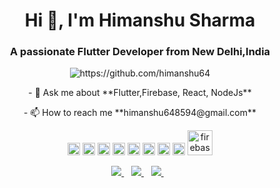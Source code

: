 <h1 align="center">Hi 👋, I'm Himanshu Sharma</h1>
<h3 align="center">A passionate Flutter Developer from New Delhi,India</h3>
<p align="center"> <img src="https://komarev.com/ghpvc/?username=https://github.com/himanshu64" alt="https://github.com/himanshu64" /> </p>

<p align="center">
  - 💬 Ask me about **Flutter,Firebase, React, NodeJs**
  </p>

<p align="center">
  - 📫 How to reach me **himanshu648594@gmail.com**
  </p>

<p align="center">
  <img src="https://konpa.github.io/devicon/devicon.git/icons/react/react-original-wordmark.svg" alt="react" width="20" height="20"/> 
  <img src="https://konpa.github.io/devicon/devicon.git/icons/bootstrap/bootstrap-plain.svg" alt="bootstrap" width="20" height="20"/> <img src="https://konpa.github.io/devicon/devicon.git/icons/css3/css3-original-wordmark.svg" alt="css3" width="20" height="20"/> <img src="https://konpa.github.io/devicon/devicon.git/icons/html5/html5-original-wordmark.svg" alt="html5" width="20" height="20"/> <img src="https://konpa.github.io/devicon/devicon.git/icons/javascript/javascript-original.svg" alt="javascript" width="20" height="20"/> <img src="https://konpa.github.io/devicon/devicon.git/icons/mongodb/mongodb-original-wordmark.svg" alt="mongodb" width="20" height="20"/> <img src="https://konpa.github.io/devicon/devicon.git/icons/nodejs/nodejs-original-wordmark.svg" alt="nodejs" width="20" height="20"/>
<img src="https://flutter.dev/images/catalog-widget-placeholder.png" alt="Flutter" width="20" height="20"/>
  
  <img src="https://www.gstatic.com/devrel-devsite/prod/v2e3f09d6e6536badfdb5bf4153d08404c10f0bdcdc9056b4896a90327dc2c4ff/firebase/images/lockup.png" width="auro" height="40" alt="firebase"/>
</p>
 

<p align="center">
<a href="https://wa.me/7530847637?text=Hi!%20 Himanshu">
    <img src="https://img.shields.io/badge/WHATSAPP-%2325D366.svg?&style=for-the-badge&logo=whatsapp&logoColor=white" />    
  </a>&nbsp;&nbsp;
  <a href="https://www.linkedin.com/in/himanshu-sharma-0666a5129">
    <img src="https://img.shields.io/badge/linkedin-%230077B5.svg?&style=for-the-badge&logo=linkedin&logoColor=white" />
  </a>&nbsp;&nbsp;
  <a href="https://www.instagram.com/himanshu.sharma.64/">
    <img src="https://img.shields.io/badge/instagram-%23E4405F.svg?&style=for-the-badge&logo=instagram&logoColor=white" />        
  </a>&nbsp;&nbsp;
</p>

<!--
<h1 align='center'>
  Hi there 👋 I'm Himanshu Sharma 👨‍💻
</h1>
<!--
<p align='center'>
  A Flutter Developer from New Delhi, India.
</p>
<!--
<p align='center'>
  <a href="https://wa.me/7530847637?text=Hi!%20 Himanshu">
    <img src="https://img.shields.io/badge/WHATSAPP-%2325D366.svg?&style=for-the-badge&logo=whatsapp&logoColor=white" />    
  </a>&nbsp;&nbsp;
  <a href="https://www.linkedin.com/in/himanshu-sharma-0666a5129">
    <img src="https://img.shields.io/badge/linkedin-%230077B5.svg?&style=for-the-badge&logo=linkedin&logoColor=white" />
  </a>&nbsp;&nbsp;
  <a href="https://www.instagram.com/himanshu.sharma.64/">
    <img src="https://img.shields.io/badge/instagram-%23E4405F.svg?&style=for-the-badge&logo=instagram&logoColor=white" />        
  </a>&nbsp;&nbsp;
</p>

<!--
<p align='center'>
  📫 How to reach me: <a href='mailto:himanshu648594@gmail.com'>himanshu648594@gmail.com</a>
</p>

<!--
**himanshu64/himanshu64** is a ✨ _special_ ✨ repository because its `README.md` (this file) appears on your GitHub profile.

Here are some ideas to get you started:

- 🔭 I’m currently working on ...
- 🌱 I’m currently learning ...
- 👯 I’m looking to collaborate on ...
- 🤔 I’m looking for help with ...
- 💬 Ask me about ...
- 📫 How to reach me: ...
- 😄 Pronouns: ...
- ⚡ Fun fact: ...
-->
